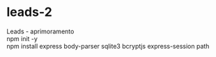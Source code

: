 # leads-2
Leads - aprimoramento
<br>
npm init -y
<br>
npm install express body-parser sqlite3 bcryptjs express-session path
